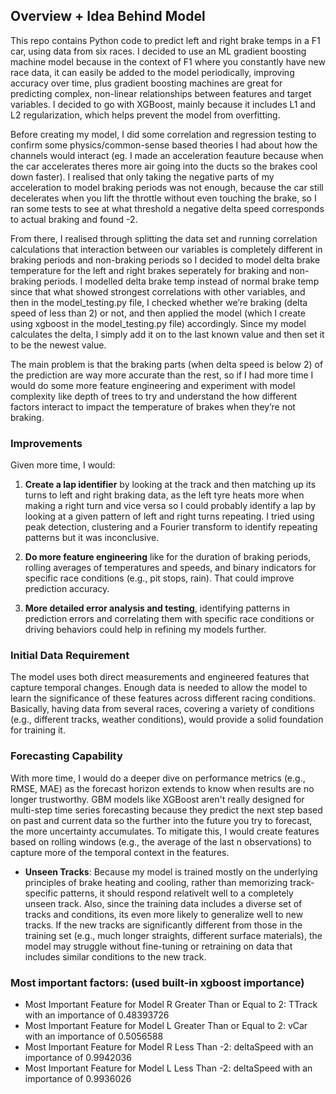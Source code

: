 ## Overview + Idea Behind Model

This repo contains Python code to predict left and right brake temps in a F1 car, using data from six races. I decided to use an ML gradient boosting machine model because in the context of F1 where you constantly have new race data, it can easily be added to the model periodically, improving accuracy over time, plus gradient boosting machines are great for predicting complex, non-linear relationships between features and target variables. I decided to go with XGBoost, mainly because it includes L1 and L2 regularization, which helps prevent the model from overfitting.

Before creating my model, I did some correlation and regression testing to confirm some physics/common-sense based theories I had about how the channels would interact (eg. I made an acceleration feauture because when the car accelerates theres more air going into the ducts so the brakes cool down faster). I realised that only taking the negative parts of my acceleration to model braking periods was not enough, because the car still decelerates when you lift the throttle without even touching the brake, so I ran some tests to see at what threshold a negative delta speed corresponds to actual braking and found -2.

From there, I realised through splitting the data set and running correlation calculations that interaction between our variables is completely different in braking periods and non-braking periods so I decided to model delta brake temperature for the left and right brakes seperately for braking and non-braking periods. I modelled delta brake temp instead of normal brake temp since that what showed strongest correlations with other variables, and then in the model_testing.py file, I checked whether we’re braking (delta speed of less than 2) or not, and then applied the model (which I create using xgboost in the model_testing.py file) accordingly. Since my model calculates the delta, I simply add it on to the last known value and then set it to be the newest value.

The main problem is that the braking parts (when delta speed is below 2) of the prediction are way more accurate than the rest, so if I had more time I would do some more feature engineering and experiment with model complexity like depth of trees to try and understand the how different factors interact to impact the temperature of brakes when they’re not braking. 


### Improvements

Given more time, I would:

1. **Create a lap identifier** by looking at the track and then matching up its turns to left and right braking data, as the left tyre heats more when making a right turn and vice versa so I could probably identify a lap by looking at a given pattern of left and right turns repeating. I tried using peak detection, clustering and a Fourier transform to identify repeating patterns but it was inconclusive.


2. **Do more feature engineering** like for the duration of braking periods, rolling averages of temperatures and speeds, and binary indicators for specific race conditions (e.g., pit stops, rain). That could improve prediction accuracy.


3. **More detailed error analysis and testing**, identifying patterns in prediction errors and correlating them with specific race conditions or driving behaviors could help in refining my models further.

### Initial Data Requirement

The model uses both direct measurements and engineered features that capture temporal changes. Enough data is needed to allow the model to learn the significance of these features across different racing conditions. Basically, having data from several races, covering a variety of conditions (e.g., different tracks, weather conditions), would provide a solid foundation for training it.

### Forecasting Capability

With more time, I would do a deeper dive on performance metrics (e.g., RMSE, MAE) as the forecast horizon extends to know when results are no longer trustworthy. GBM models like XGBoost aren't really designed for multi-step time series forecasting because they predict the next step based on past and current data so the further into the future you try to forecast, the more uncertainty accumulates. To mitigate this, I would create features based on rolling windows (e.g., the average of the last n observations) to capture more of the temporal context in the features.

- **Unseen Tracks**: Because my model is trained mostly on the underlying principles of brake heating and cooling, rather than memorizing track-specific patterns, it should respond relativelt well to a completely unseen track. Also, since the training data includes a diverse set of tracks and conditions, its even more likely to generalize well to new tracks. If the new tracks are significantly different from those in the training set (e.g., much longer straights, different surface materials), the model may struggle without fine-tuning or retraining on data that includes similar conditions to the new track.

### Most important factors: (used built-in xgboost importance)

* Most Important Feature for Model R Greater Than or Equal to 2: TTrack with an importance of 0.48393726
* Most Important Feature for Model L Greater Than or Equal to 2: vCar with an importance of 0.5056588
* Most Important Feature for Model R Less Than -2: deltaSpeed with an importance of 0.9942036
* Most Important Feature for Model L Less Than -2: deltaSpeed with an importance of 0.9936026
